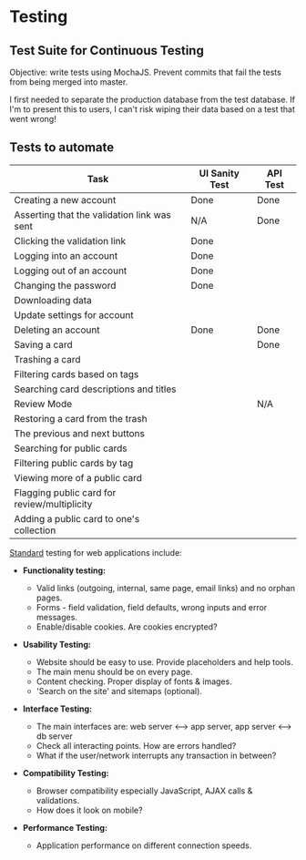 # Testing

## Test Suite for Continuous Testing

Objective: write tests using MochaJS. Prevent commits that fail the tests from being merged into master.

I first needed to separate the production database from the test database. If I'm to present this to users, I can't risk wiping their data based on a test that went wrong!

## Tests to automate

| Task                                         | UI Sanity Test | API Test |
| -------------------------------------------- | -------------- | -------- |
| Creating a new account                       | Done           | Done     |
| Asserting that the validation link was sent  | N/A            | Done     |
| Clicking the validation link                 | Done           |          |
| Logging into an account                      | Done           |          |
| Logging out of an account                    | Done           |          |
| Changing the password                        | Done           |          |
| Downloading data                             |                |          |
| Update settings for account                  |                |          |
| Deleting an account                          | Done           | Done     |
| Saving a card                                |                | Done     |
| Trashing a card                              |                |          |
| Filtering cards based on tags                |                |          |
| Searching card descriptions and titles       |                |          |
| Review Mode                                  |                | N/A      |
| Restoring a card from the trash              |                |          |
| The previous and next buttons                |                |          |
| Searching for public cards                   |                |          |
| Filtering public cards by tag                |                |          |
| Viewing more of a public card                |                |          |
| Flagging public card for review/multiplicity |                |          |
| Adding a public card to one's collection     |                |          |

[Standard](https://www.softwaretestinghelp.com/web-application-testing/) testing for web applications include:

- **Functionality testing:**

  - Valid links (outgoing, internal, same page, email links) and no orphan pages.
  - Forms - field validation, field defaults, wrong inputs and error messages.
  - Enable/disable cookies. Are cookies encrypted?

- **Usability Testing:**

  - Website should be easy to use. Provide placeholders and help tools.
  - The main menu should be on every page.
  - Content checking. Proper display of fonts & images.
  - 'Search on the site' and sitemaps (optional).

- **Interface Testing:**

  - The main interfaces are: web server <--> app server, app server <--> db server
  - Check all interacting points. How are errors handled?
  - What if the user/network interrupts any transaction in between?

- **Compatibility Testing:**

  - Browser compatibility especially JavaScript, AJAX calls & validations.
  - How does it look on mobile?

- **Performance Testing:**

  - Application performance on different connection speeds.
